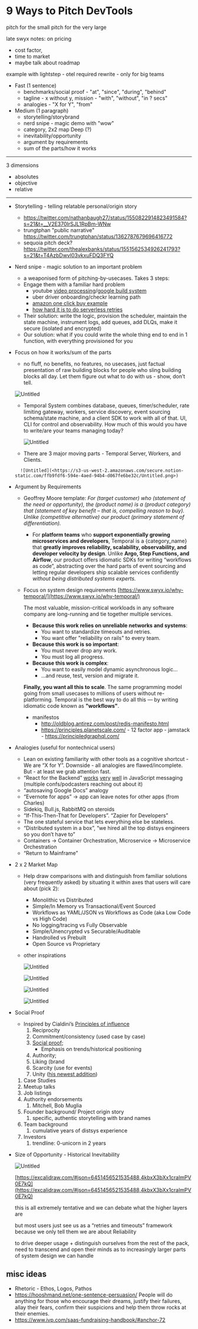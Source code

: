 
# 9 Ways to Pitch DevTools

pitch for the small
pitch for the very large


late swyx notes: on pricing
- cost factor, 
- time to market
- maybe talk about roadmap



example with lightstep - otel required rewrite - only for big teams



- Fast (1 sentence)
	- benchmarks/social proof - "at", "since", "during",  "behind"
	- tagline - x without y, mission - "with", "without", "in ? secs"
	- analogies - "X for Y", "from"
- Medium (1 paragraph)
	- storytelling/storybrand
	- nerd snipe - magic demo with "wow"
	- category, 2x2 map
Deep (?)
	- inevitability/opportunity
	- argument by requirements
	- sum of the parts/how it works

---

3 dimensions
- absolutes
- objective
- relative

---

- Storytelling - telling relatable personal/origin story
	- https://twitter.com/nathanbaugh27/status/1550822914823491584?s=21&t=__V2E370IrSJL1RpBm-WNw
	- trungtphan "public narrative" https://twitter.com/trungtphan/status/1362787679696416772
	- sequoia pitch deck? https://twitter.com/thealexbanks/status/1551562534926241793?s=21&t=T4AzbDwvl03vkxuFDQ3FYQ
- Nerd snipe - magic solution to an important problem
    -   a weaponised form of pitching-by-usecases. Takes 3 steps:
    -   Engage them with a familiar hard problem
        -   youtube [video processing](https://www.youtube.com/watch?v=aFLU6T15seY)/[google build system](https://www.youtube.com/watch?v=q0KGYwNbf-0)
        -   uber driver onboarding/checkr learning path
        -   [amazon one click buy example](https://www.youtube.com/watch?v=-QqIyICyXbU)
        -   [how hard it is to do serverless retries](https://aws.amazon.com/blogs/compute/using-amazon-sqs-dead-letter-queues-to-replay-messages/)
    -   Their solution: write the logic, provision the scheduler, maintain the state machine, instrument logs, add queues, add DLQs, make it secure (isolated and encrypted)
    -   Our solution: what if you could write the whole thing end to end in 1 function, with everything provisioned for you
- Focus on how it works/sum of the parts
    
    -   no fluff, no benefits, no features, no usecases, just factual presentation of raw building blocks for people who sling building blocks all day. Let them figure out what to do with us - show, don’t tell.
    
    ![Untitled](https://s3-us-west-2.amazonaws.com/secure.notion-static.com/07f971b9-fa6c-4d6c-a700-5a9d72e22e8d/Untitled.png)
    
    -   Temporal System combines database, queues, timer/scheduler, rate limiting gateway, workers, service discovery, event sourcing schema/state machine, and a client SDK to work with all of that. UI, CLI for control and observability. How much of this would you have to write/are your teams managing today?
        
        ![Untitled](https://s3-us-west-2.amazonaws.com/secure.notion-static.com/c2ca6215-0898-4740-8e09-f746ba8ffe6d/Untitled.png)
        
    -   There are 3 major moving parts - Temporal Server, Workers, and Clients.
        
    
    ```
      ![Untitled](<https://s3-us-west-2.amazonaws.com/secure.notion-static.com/ffb9fdf6-594e-4aed-94b4-d067fe6be32c/Untitled.png>)
    ```
- Argument by Requirements
    -   Geoffrey Moore template: _For (target customer) who (statement of the need or opportunity), the (product name) is a (product category) that (statement of key benefit – that is, compelling reason to buy). Unlike (competitive alternative) our product (primary statement of differentiation)._
        
        -   For **platform teams** who **support exponentially growing microservices and developers**, Temporal is a {category_name} that **greatly improves reliability, scalability, observability, and developer velocity by design**. Unlike **Argo, Step Functions, and Airflow**, our product offers idiomatic SDKs for writing “workflows as code”, abstracting over the hard parts of event sourcing and letting regular developers ship scalable services confidently _without being distributed systems experts._
    -   Focus on system design requirements [](https://www.swyx.io/why-temporal/)[https://www.swyx.io/why-temporal/](https://www.swyx.io/why-temporal/)
        
        The most valuable, mission-critical workloads in any software company are long-running and tie together multiple services.
        
        -   **Because this work relies on unreliable networks and systems**:
            -   You want to standardize timeouts and retries.
            -   You want offer "reliability on rails" to every team.
        -   **Because this work is so important**:
            -   You must never drop any work.
            -   You must log all progress.
        -   **Because this work is complex**:
            -   You want to easily model dynamic asynchronous logic...
            -   ...and reuse, test, version and migrate it.
        
        **Finally, you want all this to scale**. The same programming model going from small usecases to millions of users without re-platforming. Temporal is the best way to do all this — by writing idiomatic code known as **"workflows"**.
        - manifestos
	        - http://oldblog.antirez.com/post/redis-manifesto.html
	        - https://principles.planetscale.com/
					- 12 factor app
					- jamstack
					- https://principledgraphql.com/
- Analogies (useful for nontechnical users)
    
    -   Lean on existing familiarity with other tools as a cognitive shortcut - We are “X for Y”. Downside - all analogies are flawed/incomplete. But - at least we grab attention fast.
    -   “React for the Backend” [works](https://changelog.com/jsparty/208) [very](https://docs.google.com/presentation/d/1AarTDS7Xf6twyPk45LhUWAY70KPKH1Vb6DFj4IZ-Nt0/edit) [well](https://docs.google.com/presentation/d/1sJSqNy-t-kVxzrWlqMTp_03nI7Zo8Znr7k0f0C6L9ig/edit) in JavaScript messaging (multiple confs/podcasters reaching out about it)
    -   “autosaving Google Docs” analogy
    -   “Evernote for apps” → app can leave notes for other apps (from Charles)
    -   Sidekiq, Bull.js, RabbitMQ on steroids
    -   “If-This-Then-That for Developers”. “Zapier for Developers”
    -   The one stateful service that lets everything else be stateless.
    -   “Distributed system in a box”, “we hired all the top distsys engineers so you don’t have to”
    -   Containers → Container Orchestration, Microservice → Microservice Orchestration
    -   “Return to Mainframe”
- 2 x 2 Market Map
    -   Help draw comparisons with and distinguish from familiar solutions (very frequently asked) by situating it within axes that users will care about (pick 2):
        -   Monolithic vs Distributed
        -   Simple/In Memory vs Transactional/Event Sourced
        -   Workflows as YAML/JSON vs Workflows as Code (aka Low Code vs High Code)
        -   No logging/tracing vs Fully Observable
        -   Simple/Unencrypted vs Securable/Auditable
        -   Handrolled vs Prebuilt
        -   Open Source vs Proprietary
    -   other inspirations
        
        ![Untitled](https://s3-us-west-2.amazonaws.com/secure.notion-static.com/d333da29-c888-405a-94ea-ef2abf2f70ac/Untitled.png)
        
        ![Untitled](https://s3-us-west-2.amazonaws.com/secure.notion-static.com/309499e0-a743-433c-8c1c-7fee6126a783/Untitled.png)
        
        ![Untitled](https://s3-us-west-2.amazonaws.com/secure.notion-static.com/23b72825-1824-425e-b3b3-88d1011f4c50/Untitled.png)
        
        ![Untitled](https://s3-us-west-2.amazonaws.com/secure.notion-static.com/f149b819-415b-4b72-a2d3-5b1475ae1051/Untitled.png)
- Social Proof
    
    -   Inspired by Cialdini’s [Principles of influence](https://cxl.com/blog/cialdinis-principles-persuasion/)
        1.  Reciprocity
        2.  Commitment/consistency (used case by case)
        3.  [Social proof](https://cxl.com/blog/is-social-proof-really-that-important/);
            -   Emphasis on trends/historical positioning
        4.  Authority;
        5.  Liking (brand
        6.  Scarcity (use for events)
        7.  Unity ([his newest addition](https://cxl.com/blog/cialdini-unity/))
    
    1.  Case Studies
    2.  Meetup talks
    3.  Job listings
    4.  Authority endorsements
        1.  Mitchell, Bob Muglia
    5.  Founder background/ Project origin story
        1.  specific, authentic storytelling with brand names
    6.  Team background
        1.  cumulative years of distsys experience
    7.  Investors
        1.  trendline: 0-unicorn in 2 years
- Size of Opportunity - Historical Inevitability
    
    ![Untitled](https://s3-us-west-2.amazonaws.com/secure.notion-static.com/39a86cd2-8bec-4c7e-ab90-ec8eb0f014e1/Untitled.png)
    
    [](https://excalidraw.com/#json=6451456521535488,4kbxX3bXx1cralmPV0E7kQ)[https://excalidraw.com/#json=6451456521535488,4kbxX3bXx1cralmPV0E7kQ](https://excalidraw.com/#json=6451456521535488,4kbxX3bXx1cralmPV0E7kQ)
    
    this is all extremely tentative and we can debate what the higher layers are
    
    but most users just see us as a “retries and timeouts” framework because we only tell them we are about Reliability
    
    to drive deeper usage + distinguish ourselves from the rest of the pack, need to transcend and open their minds as to increasingly larger parts of system design we can handle


## misc ideas

-   Rhetoric - Ethos, Logos, Pathos
- https://hooshmand.net/one-sentence-persuasion/ People will do anything for those who encourage their dreams, justify their failures, allay their fears, confirm their suspicions and help them throw rocks at their enemies.
- https://www.ivp.com/saas-fundraising-handbook/#anchor-72
